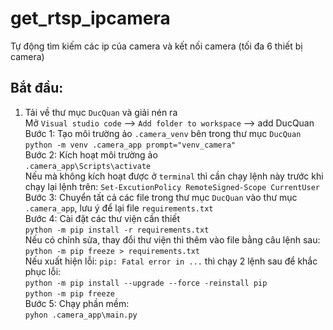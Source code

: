 # get_rtsp_ipcamera
Tự động tìm  kiếm các ip của camera và kết nối camera (tối đa 6 thiết bị camera)
## Bắt đầu:
1. Tải về thư mục `DucQuan` và giải nén ra  
Mở `Visual studio code` --> `Add folder to workspace` --> add DucQuan  
Bước 1: Tạo môi trường ảo `.camera_venv` bên trong thư mục `DucQuan`  
`python -m venv .camera_app prompt="venv_camera"`  
Bước 2: Kích hoạt môi trường ảo  
`.camera_app\Scripts\activate`  
Nếu mà không kích hoạt được ở `terminal` thì cần chạy lệnh này trước khi chạy lại lệnh trên: `Set-ExcutionPolicy RemoteSigned-Scope CurrentUser`  
Bước 3: Chuyển tất cả các file trong thư mục `DucQuan` vào thư mục `.camera_app`, lưu ý để lại file `requirements.txt`  
Bước 4: Cài đặt các thư viện cần thiết  
`python -m pip install -r requirements.txt`  
Nếu có chỉnh sửa, thay đổi thư viện thì thêm vào file bằng câu lệnh sau: `python -m pip freeze > requirements.txt`  
Nếu xuất hiện lỗi: `pip: Fatal error in ...` thì chạy 2 lệnh sau để khắc phục lỗi:  
`python -m pip install --upgrade --force -reinstall pip`  
`python -m pip freeze`  
Bước 5: Chạy phần mềm:  
`pyhon .camera_app\main.py`
